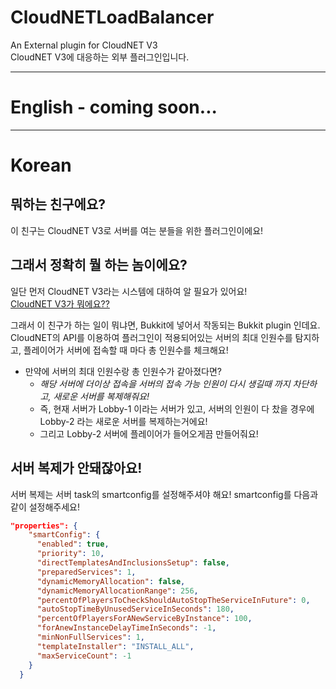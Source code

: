# CloudNETLoadBalancer

An External plugin for CloudNET V3<br>
CloudNET V3에 대응하는 외부 플러그인입니다.

---

# English - coming soon...

---

# Korean 
## 뭐하는 친구에요?
이 친구는 CloudNET V3로 서버를 여는 분들을 위한 플러그인이에요!

## 그래서 정확히 뭘 하는 놈이에요?
일단 먼저 CloudNET V3라는 시스템에 대하여 알 필요가 있어요!<br>
[CloudNET V3가 뭐에요??](https://www.spigotmc.org/resources/cloudnet-v3-the-cloud-network-environment-technology.42059/)

그래서 이 친구가 하는 일이 뭐냐면,
Bukkit에 넣어서 작동되는 Bukkit plugin 인데요.
CloudNET의 API를 이용하여 플러그인이 적용되어있는 서버의 최대 인원수를 탐지하고,
플레이어가 서버에 접속할 때 마다 총 인원수를 체크해요!
* 만약에 서버의 최대 인원수랑 총 인원수가 같아졌다면?
  - *해당 서버에 더이상 접속을 서버의 접속 가능 인원이 다시 생길때 까지 차단하고, 새로운 서버를 복제해줘요!*
  - 즉, 현재 서버가 Lobby-1 이라는 서버가 있고, 서버의 인원이 다 찼을 경우에 Lobby-2 라는 새로운 서버를 복제하는거에요!
  - 그리고 Lobby-2 서버에 플레이어가 들어오게끔 만들어줘요!

## 서버 복제가 안돼잖아요!
서버 복제는 서버 task의 smartconfig를 설정해주셔야 해요!
smartconfig를 다음과 같이 설정해주세요!
```json
"properties": {
    "smartConfig": {
      "enabled": true,
      "priority": 10,
      "directTemplatesAndInclusionsSetup": false,
      "preparedServices": 1,
      "dynamicMemoryAllocation": false,
      "dynamicMemoryAllocationRange": 256,
      "percentOfPlayersToCheckShouldAutoStopTheServiceInFuture": 0,
      "autoStopTimeByUnusedServiceInSeconds": 180,
      "percentOfPlayersForANewServiceByInstance": 100,
      "forAnewInstanceDelayTimeInSeconds": -1,
      "minNonFullServices": 1,
      "templateInstaller": "INSTALL_ALL",
      "maxServiceCount": -1
    }
  }
```
